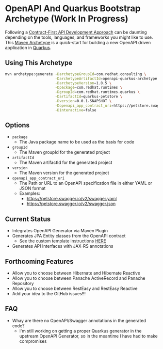 # OpenAPI And Quarkus Bootstrap Archetype (Work In Progress)

Following a [Contract-First API Development Approach](https://bit.ly/contract-first-api)
can be daunting depending on the tools, languages, and frameworks you might like to use.
This [Maven Archetype](https://maven.apache.org/guides/introduction/introduction-to-archetypes.html)
is a quick-start for building a new OpenAPI driven application in [Quarkus](https://quarkus.io/).

## Using This Archetype

```bash
mvn archetype:generate -DarchetypeGroupId=com.redhat.consulting \
                       -DarchetypeArtifactId=openapi-quarkus-archetype \
                       -DarchetypeVersion=1.0.5 \
                       -Dpackage=com.redhat.runtimes \
                       -DgroupId=com.redhat.runtimes.quarkus \
                       -DartifactId=quarkus-petstore \
                       -Dversion=0.0.1-SNAPSHOT \
                       -Dopenapi_app_contract_uri=https://petstore.swagger.io/v2/swagger.yaml \
                       -Dinteractive=false
```

## Options

* `package`
  * The Java package name to be used as the basis for code
* `groupId`
  * The Maven groupId for the generated project
* `artifactId`
  * The Maven artifactId for the generated project
* `version`
  * The Maven version for the generated project
* `openapi_app_contract_uri`
  * The Path or URL to an OpenAPI specification file in either YAML or JSON format
  * Examples:
    * https://petstore.swagger.io/v2/swagger.yaml
    * https://petstore.swagger.io/v2/swagger.json

## Current Status

- Integrates OpenAPI Generator via Maven Plugin
- Generates JPA Entity classes from the OpenAPI contract
  - See the custom template instructions [HERE](https://github.com/redhat-appdev-practice/openapi-generator-quarkus-templates)
- Generates API Interfaces with JAX-RS annotations

## Forthcoming Features

- Allow you to choose between Hibernate and Hibernate Reactive
- Allow you to choose between Panache ActiveRecord and Panache Repository
- Allow you to choose between RestEasy and RestEasy Reactive
- Add your idea to the GitHub issues!!!

## FAQ

- Whay are there no OpenAPI/Swagger annotations in the generated code?
  - I'm still working on getting a proper Quarkus generator in the upstream OpenAPI Generator, so in the meantime I have had to make compromises
